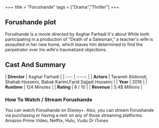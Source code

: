+++
title = "Forushande"
tags = ["Drama","Thriller"]
+++
## Forushande plot
Forushande is a movie directed by Asghar Farhadi It's about While both participating in a production of "Death of a Salesman," a teacher's wife is assaulted in her new home, which leaves him determined to find the perpetrator over his wife's traumatized objections.
## Cast And Summary
| **Director**      | Asghar Farhadi |
    | :---        |    :----:   |
    |  **Actors** | Taraneh Alidoosti, Shahab Hosseini, Babak Karimi,Farid Sajjadi Hosseini |
    | **Year**   | 2016    |
    |  **Runtime** | 124 Minutes |
    |  **Rating** | 8 / 10 | 
    |  **Revenue** | 3.4$ Millions |
### How To Watch / Stream Forushande
You can watch Forushande on Disney+.
Also, you can stream Forushande via purchasing or having a rent on any of those streaming platforms.
Amazon Prime Video, Netflix, Hulu, Vudu Or iTunes